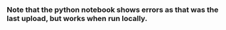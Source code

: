 ### Note that the python notebook shows errors as that was the last upload, but works when run locally.
